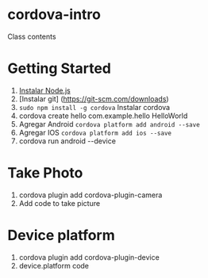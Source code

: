 # cordova-intro
Class contents

# Getting Started
1. [Instalar Node.js](https://nodejs.org/en/download/)
2. [Instalar git] (https://git-scm.com/downloads)
3. `sudo npm install -g cordova` Instalar cordova
4. cordova create hello com.example.hello HelloWorld
5. Agregar Android `cordova platform add android --save`
6. Agregar IOS `cordova platform add ios --save`
7. cordova run android --device

# Take Photo
1. cordova plugin add cordova-plugin-camera
2. Add code to take picture

# Device platform
1. cordova plugin add cordova-plugin-device
2. device.platform code
